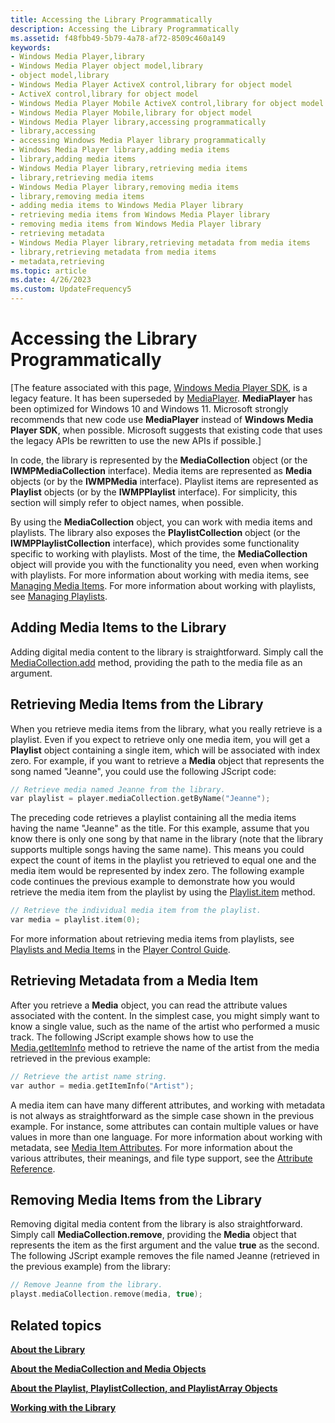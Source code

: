 ```yaml
---
title: Accessing the Library Programmatically
description: Accessing the Library Programmatically
ms.assetid: f48fbb49-5b79-4a78-af72-8509c460a149
keywords:
- Windows Media Player,library
- Windows Media Player object model,library
- object model,library
- Windows Media Player ActiveX control,library for object model
- ActiveX control,library for object model
- Windows Media Player Mobile ActiveX control,library for object model
- Windows Media Player Mobile,library for object model
- Windows Media Player library,accessing programmatically
- library,accessing
- accessing Windows Media Player library programmatically
- Windows Media Player library,adding media items
- library,adding media items
- Windows Media Player library,retrieving media items
- library,retrieving media items
- Windows Media Player library,removing media items
- library,removing media items
- adding media items to Windows Media Player library
- retrieving media items from Windows Media Player library
- removing media items from Windows Media Player library
- retrieving metadata
- Windows Media Player library,retrieving metadata from media items
- library,retrieving metadata from media items
- metadata,retrieving
ms.topic: article
ms.date: 4/26/2023
ms.custom: UpdateFrequency5
---
```


# Accessing the Library Programmatically

\[The feature associated with this page, [Windows Media Player SDK](/windows/win32/wmp/windows-media-player-sdk), is a legacy feature. It has been superseded by [MediaPlayer](/uwp/api/Windows.Media.Playback.MediaPlayer). **MediaPlayer** has been optimized for Windows 10 and Windows 11. Microsoft strongly recommends that new code use **MediaPlayer** instead of **Windows Media Player SDK**, when possible. Microsoft suggests that existing code that uses the legacy APIs be rewritten to use the new APIs if possible.\]

In code, the library is represented by the **MediaCollection** object (or the **IWMPMediaCollection** interface). Media items are represented as **Media** objects (or by the **IWMPMedia** interface). Playlist items are represented as **Playlist** objects (or by the **IWMPPlaylist** interface). For simplicity, this section will simply refer to object names, when possible.

By using the **MediaCollection** object, you can work with media items and playlists. The library also exposes the **PlaylistCollection** object (or the **IWMPPlaylistCollection** interface), which provides some functionality specific to working with playlists. Most of the time, the **MediaCollection** object will provide you with the functionality you need, even when working with playlists. For more information about working with media items, see [Managing Media Items](managing-media-items.md). For more information about working with playlists, see [Managing Playlists](managing-playlists.md).

## Adding Media Items to the Library

Adding digital media content to the library is straightforward. Simply call the [MediaCollection.add](mediacollection-add.md) method, providing the path to the media file as an argument.

## Retrieving Media Items from the Library

When you retrieve media items from the library, what you really retrieve is a playlist. Even if you expect to retrieve only one media item, you will get a **Playlist** object containing a single item, which will be associated with index zero. For example, if you want to retrieve a **Media** object that represents the song named "Jeanne", you could use the following JScript code:


```C++
// Retrieve media named Jeanne from the library.
var playlist = player.mediaCollection.getByName("Jeanne");

```



The preceding code retrieves a playlist containing all the media items having the name "Jeanne" as the title. For this example, assume that you know there is only one song by that name in the library (note that the library supports multiple songs having the same name). This means you could expect the count of items in the playlist you retrieved to equal one and the media item would be represented by index zero. The following example code continues the previous example to demonstrate how you would retrieve the media item from the playlist by using the [Playlist.item](playlist-item.md) method.


```C++
// Retrieve the individual media item from the playlist.
var media = playlist.item(0);

```



For more information about retrieving media items from playlists, see [Playlists and Media Items](playlists-and-media-items.md) in the [Player Control Guide](player-control-guide.md).

## Retrieving Metadata from a Media Item

After you retrieve a **Media** object, you can read the attribute values associated with the content. In the simplest case, you might simply want to know a single value, such as the name of the artist who performed a music track. The following JScript example shows how to use the [Media.getItemInfo](media-getiteminfo.md) method to retrieve the name of the artist from the media retrieved in the previous example:


```C++
// Retrieve the artist name string.
var author = media.getItemInfo("Artist");

```



A media item can have many different attributes, and working with metadata is not always as straightforward as the simple case shown in the previous example. For instance, some attributes can contain multiple values or have values in more than one language. For more information about working with metadata, see [Media Item Attributes](media-item-attributes.md). For more information about the various attributes, their meanings, and file type support, see the [Attribute Reference](attribute-reference.md).

## Removing Media Items from the Library

Removing digital media content from the library is also straightforward. Simply call **MediaCollection.remove**, providing the **Media** object that represents the item as the first argument and the value **true** as the second. The following JScript example removes the file named Jeanne (retrieved in the previous example) from the library:


```C++
// Remove Jeanne from the library.
playst.mediaCollection.remove(media, true);

```



## Related topics

<dl> <dt>

[**About the Library**](about-the-library.md)
</dt> <dt>

[**About the MediaCollection and Media Objects**](about-the-mediacollection-and-media-objects.md)
</dt> <dt>

[**About the Playlist, PlaylistCollection, and PlaylistArray Objects**](about-the-playlist--playlistcollection--and-playlistarray-objects.md)
</dt> <dt>

[**Working with the Library**](working-with-the-library.md)
</dt> </dl>

 

 




